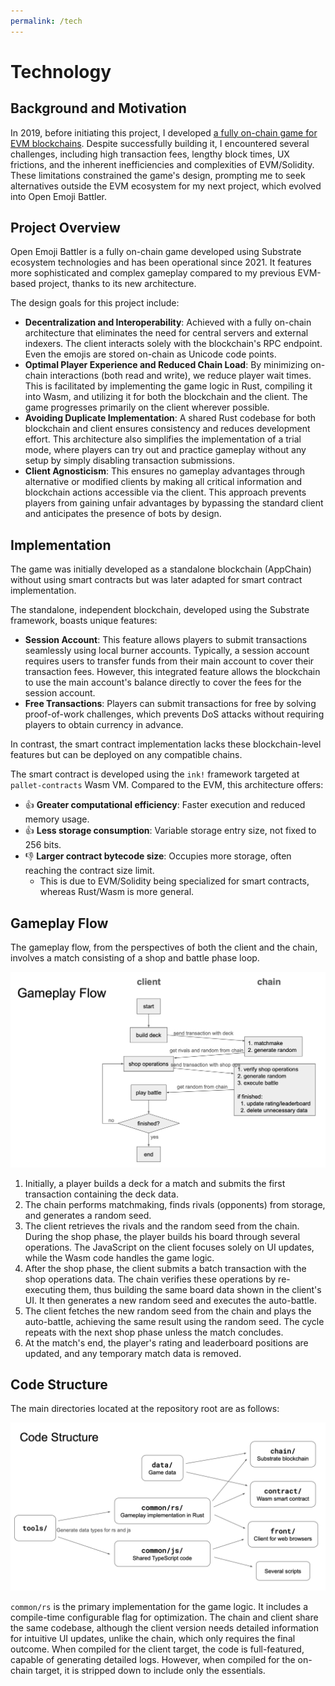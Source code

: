 ```yaml
---
permalink: /tech
---
```


# Technology

## Background and Motivation

In 2019, before initiating this project, I developed [a fully on-chain game for EVM blockchains](https://github.com/tash-2s/onchain-game-2019_archive). Despite successfully building it, I encountered several challenges, including high transaction fees, lengthy block times, UX frictions, and the inherent inefficiencies and complexities of EVM/Solidity. These limitations constrained the game's design, prompting me to seek alternatives outside the EVM ecosystem for my next project, which evolved into Open Emoji Battler.

## Project Overview

Open Emoji Battler is a fully on-chain game developed using Substrate ecosystem technologies and has been operational since 2021. It features more sophisticated and complex gameplay compared to my previous EVM-based project, thanks to its new architecture.

The design goals for this project include:

- **Decentralization and Interoperability**: Achieved with a fully on-chain architecture that eliminates the need for central servers and external indexers. The client interacts solely with the blockchain's RPC endpoint. Even the emojis are stored on-chain as Unicode code points.
- **Optimal Player Experience and Reduced Chain Load**: By minimizing on-chain interactions (both read and write), we reduce player wait times. This is facilitated by implementing the game logic in Rust, compiling it into Wasm, and utilizing it for both the blockchain and the client. The game progresses primarily on the client wherever possible.
- **Avoiding Duplicate Implementation**: A shared Rust codebase for both blockchain and client ensures consistency and reduces development effort. This architecture also simplifies the implementation of a trial mode, where players can try out and practice gameplay without any setup by simply disabling transaction submissions.
- **Client Agnosticism**: This ensures no gameplay advantages through alternative or modified clients by making all critical information and blockchain actions accessible via the client. This approach prevents players from gaining unfair advantages by bypassing the standard client and anticipates the presence of bots by design.

## Implementation

The game was initially developed as a standalone blockchain (AppChain) without using smart contracts but was later adapted for smart contract implementation.

The standalone, independent blockchain, developed using the Substrate framework, boasts unique features:

- **Session Account**: This feature allows players to submit transactions seamlessly using local burner accounts. Typically, a session account requires users to transfer funds from their main account to cover their transaction fees. However, this integrated feature allows the blockchain to use the main account's balance directly to cover the fees for the session account.
- **Free Transactions**: Players can submit transactions for free by solving proof-of-work challenges, which prevents DoS attacks without requiring players to obtain currency in advance.

In contrast, the smart contract implementation lacks these blockchain-level features but can be deployed on any compatible chains.

The smart contract is developed using the `ink!` framework targeted at `pallet-contracts` Wasm VM. Compared to the EVM, this architecture offers:

- 👍 **Greater computational efficiency**: Faster execution and reduced memory usage.
- 👍 **Less storage consumption**: Variable storage entry size, not fixed to 256 bits.
- 👎 **Larger contract bytecode size**: Occupies more storage, often reaching the contract size limit.
    - This is due to EVM/Solidity being specialized for smart contracts, whereas Rust/Wasm is more general.

## Gameplay Flow

The gameplay flow, from the perspectives of both the client and the chain, involves a match consisting of a shop and battle phase loop.

![flow](assets/flow.png)

1. Initially, a player builds a deck for a match and submits the first transaction containing the deck data.
2. The chain performs matchmaking, finds rivals (opponents) from storage, and generates a random seed.
3. The client retrieves the rivals and the random seed from the chain. During the shop phase, the player builds his board through several operations. The JavaScript on the client focuses solely on UI updates, while the Wasm code handles the game logic.
4. After the shop phase, the client submits a batch transaction with the shop operations data. The chain verifies these operations by re-executing them, thus building the same board data shown in the client's UI. It then generates a new random seed and executes the auto-battle.
5. The client fetches the new random seed from the chain and plays the auto-battle, achieving the same result using the random seed. The cycle repeats with the next shop phase unless the match concludes.
6. At the match's end, the player's rating and leaderboard positions are updated, and any temporary match data is removed.

## Code Structure

The main directories located at the repository root are as follows:

![code](assets/code.png)

`common/rs` is the primary implementation for the game logic. It includes a compile-time configurable flag for optimization. The chain and client share the same codebase, although the client version needs detailed information for intuitive UI updates, unlike the chain, which only requires the final outcome. When compiled for the client target, the code is full-featured, capable of generating detailed logs. However, when compiled for the on-chain target, it is stripped down to include only the essentials.
